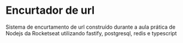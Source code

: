 # Encurtador de url
Sistema de encurtamento de url construído durante a aula prática de Nodejs da Rocketseat utilizando fastify, postgresql, redis e typescript
